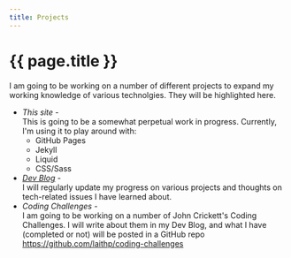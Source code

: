 ```yaml
---
title: Projects 
---
```

# {{ page.title }}

I am going to be working on a number of different projects to expand my working knowledge of various technolgies. They will be highlighted here.

<ul>
    <li><em>This site</em> - <br/>
    This is going to be a somewhat perpetual work in progress. Currently, I'm using it to play around with:
    <ul>
    <li>GitHub Pages</li>
    <li>Jekyll</li>
    <li>Liquid</li>
    <li>CSS/Sass</li>
    </ul>
    </li>
    <li><em><a href="/blog.html">Dev Blog</a></em> - <br/>
   I will regularly update my progress on various projects and thoughts on tech-related issues I have learned about.
    </li>
    <li><em>Coding Challenges</em> - <br/>
    I am going to be working on a number of John Crickett's Coding Challenges. I will write about them in my Dev Blog, and what I have (completed or not) will be posted in a GitHub repo <a href="https://github.com/laithp/coding-challenges" target="_new">https://github.com/laithp/coding-challenges</a>
    </li>
</ul>